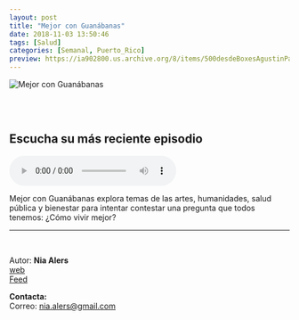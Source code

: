 ```yaml
---
layout: post
title: "Mejor con Guanábanas"
date: 2018-11-03 13:50:46
tags: [Salud]
categories: [Semanal, Puerto_Rico]
preview: https://ia902800.us.archive.org/8/items/500desdeBoxesAgustinPalmeiro/300Coverart_conguanabanas-NiaAlers.jpg
---
```


![Mejor con Guanábanas](https://ia902800.us.archive.org/8/items/500desdeBoxesAgustinPalmeiro/500Coverart_conguanabanas-NiaAlers.jpg)

<br/>
<br/>

## Escucha su más reciente episodio

<!--reproductor-feed=https://mejorconguanabanas.libsyn.com/rss-->
<!--reproductor-start-->
<audio id="audio" preload="auto" controls="" src="https://traffic.libsyn.com/secure/mejorconguanabanas/Ep_007_MCG_12_02_18.mp3?dest-id=819380"></audio>
<!--reproductor-end-->

Mejor con Guanábanas explora temas de las artes, humanidades, salud pública y bienestar para intentar contestar una pregunta que todos tenemos: ¿Cómo vivir mejor?

_ _ _

<br>

Autor: **Nia Alers**  
[web](http://mejorconguanabanas.libsyn.com/)  
[Feed](https://mejorconguanabanas.libsyn.com/rss)  


**Contacta:**  
Correo: [nia.alers@gmail.com](mailto:nia.alers@gmail.com)  

